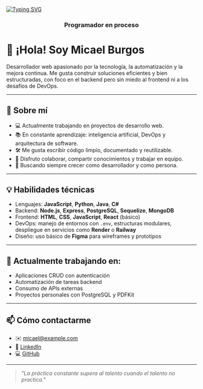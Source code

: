 <a href="https://git.io/typing-svg"><img src="https://readme-typing-svg.demolab.com?font=Fira+Code&weight=600&pause=1000&color=F70000&width=442&height=56&lines=Hola!+%F0%9F%91%8B%2C+Soy+Micael+Burgos" alt="Typing SVG" /></a>
<h3 align="center">Programador en proceso</h3>

# 👋 ¡Hola! Soy Micael Burgos

Desarrollador web apasionado por la tecnología, la automatización y la mejora continua. Me gusta construir soluciones eficientes y bien estructuradas, con foco en el backend pero sin miedo al frontend ni a los desafíos de DevOps.

---

## 🧠 Sobre mí

- 💻 Actualmente trabajando en proyectos de desarrollo web.
- 📚 En constante aprendizaje: inteligencia artificial, DevOps y arquitectura de software.
- 🛠 Me gusta escribir código limpio, documentado y reutilizable.
- 🤝 Disfruto colaborar, compartir conocimientos y trabajar en equipo.
- 🚀 Buscando siempre crecer como desarrollador y como persona.

---

## 💡 Habilidades técnicas

- Lenguajes: **JavaScript**, **Python**, **Java**, **C#**
- Backend: **Node.js**, **Express**, **PostgreSQL**, **Sequelize**, **MongoDB**
- Frontend: **HTML**, **CSS**, **JavaScript**, **React** (básico)
- DevOps: manejo de entornos con `.env`, estructuras modulares, despliegue en servicios como **Render** o **Railway**
- Diseño: uso básico de **Figma** para wireframes y prototipos

---

## 🚧 Actualmente trabajando en:

- Aplicaciones CRUD con autenticación
- Automatización de tareas backend
- Consumo de APIs externas
- Proyectos personales con PostgreSQL y PDFKit

---

## 📫 Cómo contactarme

- ✉️ micael@example.com  
- 💼 [LinkedIn](https://linkedin.com/in/tuusuario)  
- 💻 [GitHub](https://github.com/MicaelBurgos)

---

> *"La práctica constante supera al talento cuando el talento no practica."*

